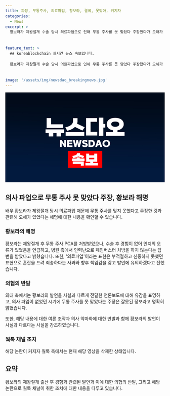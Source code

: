 ```yaml
---
title: 파장, 무통주사, 의료파업, 황보라, 결국, 못맞아, 커지자
categories:
  - News
excerpt: >
  황보라가 제왕절개 수술 당시 의료파업으로 인해 무통 주사를 못 맞았다 주장했다가 오해가 있었다고 해명했다. 황보라는 무통 주사를 처방받았지만 사용하지 않은 것으로 밝혔으며, 의료파업과 관련한 발언을 사과했다. 의료계는 황보라의 발언을 비판하며, 잘못된 사실을 통한 의사 악마화에 대해 반발했다. 해당 논란이 커지자 유투브 영상은 삭제된 상태이다. (150자)


feature_text: >
  ## koreablockchain 실시간 뉴스 속보입니다.

  황보라가 제왕절개 수술 당시 의료파업으로 인해 무통 주사를 못 맞았다 주장했다가 오해가 있었다고 해명했다. 황보라는 무통 주사를 처방받았지만 사용하지 않은 것으로 밝혔으며, 의료파업과 관련한 발언을 사과했다. 의료계는 황보라의 발언을 비판하며, 잘못된 사실을 통한 의사 악마화에 대해 반발했다. 해당 논란이 커지자 유투브 영상은 삭제된 상태이다. (150자)


image: '/assets/img/newsdao_breakingnews.jpg'
---
```


<p><img src="/assets/img/newsdao_breakingnews.jpg" alt="koreablockchain 속보" /></p>

<h2 data-ke-size="size26">의사 파업으로 무통 주사 못 맞았다 주장, 황보라 해명</h2>

<p data-ke-size="size16">배우 황보라가 제왕절개 당시 의료파업 때문에 무통 주사를 맞지 못했다고 주장한 것과 관련해 오해가 있었다는 해명에 대한 내용을 확인할 수 있습니다.</p>

<h3><b>황보라의 해명</b></h3>

<p data-ke-size="size16">황보라는 제왕절개 후 무통 주사 PCA를 처방받았으나, 수술 후 경험이 없어 인지의 오류가 있었음을 언급하고, 병원 측에서 인력난으로 페인버스터 처방을 하지 않는다는 답변을 받았다고 밝혔습니다. 또한, '의료파업'이라는 표현은 부적절하고 신중하지 못했던 표현으로 혼란을 드려 죄송하다는 사과와 향후 책임감을 갖고 발언에 유의하겠다고 전했습니다.</p>

<h3><b>의협의 반발</b></h3>

<p data-ke-size="size16">의대 측에서는 황보라의 발언을 사실과 다르게 전달한 언론보도에 대해 유감을 표명하고, 의사 파업이 없었던 시기에 무통 주사를 못 맞았다는 주장은 잘못된 정보라고 명확히 밝혔습니다.</p>

<p data-ke-size="size16">또한, 해당 내용에 대한 여론 조작과 의사 악마화에 대한 반발과 함께 황보라의 발언이 사실과 다르다는 사실을 강조하였습니다.</p>

<h3><b>웤톡 채널 조치</b></h3>

<p data-ke-size="size16">해당 논란이 커지자 웤톡 측에서는 현재 해당 영상을 삭제한 상태입니다.</p>

<h2 data-ke-size="size26">요약</h2>

<p data-ke-size="size16">황보라의 제왕절개 출산 후 경험과 관련된 발언과 이에 대한 의협의 반발, 그리고 해당 논란으로 웤톡 채널이 취한 조치에 대한 내용을 다루고 있습니다.</p>


